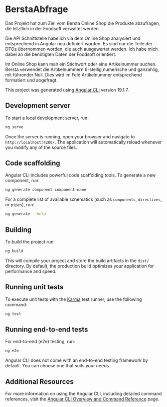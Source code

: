 # BerstaAbfrage

Das Projekt hat zum Ziel vom Bersta Online Shop die Produkte abzufragen, die letztlich in der Foodsoft verwaltet werden. 

Die API Schnittstelle habe ich via dem Online Shop analysiert und entsprechend in Angular neu definiert worden. Es sind nur die Teile der DTOs übernommen worden, die auch ausgewertet werden. Ich habe mich dabei an die benötigten Daten der Foodsoft orientiert. 

Im Online Shop kann man ein Stichwort oder eine Artikelnummer suchen. Bersta verwendet die Artikelnummern 6-stellig,numerische und ganzahlig, mit führender Null. Dies wird im Feld Artikelnummer entsprechend formatiert und abgefragt. 

This project was generated using [Angular CLI](https://github.com/angular/angular-cli) version 19.1.7.

## Development server

To start a local development server, run:

```bash
ng serve
```

Once the server is running, open your browser and navigate to `http://localhost:4200/`. The application will automatically reload whenever you modify any of the source files.

## Code scaffolding

Angular CLI includes powerful code scaffolding tools. To generate a new component, run:

```bash
ng generate component component-name
```

For a complete list of available schematics (such as `components`, `directives`, or `pipes`), run:

```bash
ng generate --help
```

## Building

To build the project run:

```bash
ng build
```

This will compile your project and store the build artifacts in the `dist/` directory. By default, the production build optimizes your application for performance and speed.

## Running unit tests

To execute unit tests with the [Karma](https://karma-runner.github.io) test runner, use the following command:

```bash
ng test
```

## Running end-to-end tests

For end-to-end (e2e) testing, run:

```bash
ng e2e
```

Angular CLI does not come with an end-to-end testing framework by default. You can choose one that suits your needs.

## Additional Resources

For more information on using the Angular CLI, including detailed command references, visit the [Angular CLI Overview and Command Reference](https://angular.dev/tools/cli) page.
